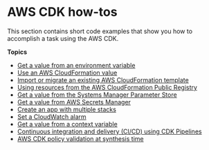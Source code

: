 # AWS CDK how\-tos<a name="how_tos"></a>

This section contains short code examples that show you how to accomplish a task using the AWS CDK\.

**Topics**
+ [Get a value from an environment variable](get_env_var.md)
+ [Use an AWS CloudFormation value](get_cfn_param.md)
+ [Import or migrate an existing AWS CloudFormation template](use_cfn_template.md)
+ [Using resources from the AWS CloudFormation Public Registry](use_cfn_public_registry.md)
+ [Get a value from the Systems Manager Parameter Store](get_ssm_value.md)
+ [Get a value from AWS Secrets Manager](get_secrets_manager_value.md)
+ [Create an app with multiple stacks](stack_how_to_create_multiple_stacks.md)
+ [Set a CloudWatch alarm](how_to_set_cw_alarm.md)
+ [Get a value from a context variable](get_context_var.md)
+ [Continuous integration and delivery \(CI/CD\) using CDK Pipelines](cdk_pipeline.md)
+ [AWS CDK policy validation at synthesis time](policy-validation-synthesis.md)